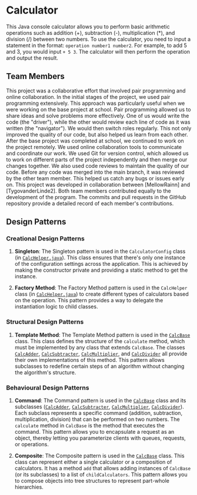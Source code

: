 # Calculator

This Java console calculator allows you to perform basic arithmetic operations such as addition (+), subtraction (-), multiplication (*), and division (/) between two numbers. 
To use the calculator, you need to input a statement in the format: `operation number1 number2`. For example, to add 5 and 3, you would input `+ 5 3`. The calculator will then perform the operation and output the result.

## Team Members
This project was a collaborative effort that involved pair programming and online collaboration.
In the initial stages of the project, we used pair programming extensively. This approach was particularly useful when we were working on the base project at school. Pair programming allowed us to share ideas and solve problems more effectively. One of us would write the code (the "driver"), while the other would review each line of code as it was written (the "navigator"). We would then switch roles regularly. This not only improved the quality of our code, but also helped us learn from each other.
After the base project was completed at school, we continued to work on the project remotely. We used online collaboration tools to communicate and coordinate our work. We used Git for version control, which allowed us to work on different parts of the project independently and then merge our changes together. We also used code reviews to maintain the quality of our code. Before any code was merged into the main branch, it was reviewed by the other team member. This helped us catch any bugs or issues early on.
This project was developed in collaboration between [MellowRainn] and [TygovanderLinde2]. Both team members contributed equally to the development of the program. The commits and pull requests in the GitHub repository provide a detailed record of each member's contributions.

## Design Patterns

### Creational Design Patterns

1. **Singleton**: The Singleton pattern is used in the `CalculatorConfig` class (in [`CalcHelper.java`](src/Calculator/CalcHelper.java)). This class ensures that there's only one instance of the configuration settings across the application. This is achieved by making the constructor private and providing a static method to get the instance.

2. **Factory Method**: The Factory Method pattern is used in the `CalcHelper` class (in [`CalcHelper.java`](src/Calculator/CalcHelper.java)) to create different types of calculators based on the operation. This pattern provides a way to delegate the instantiation logic to child classes.

### Structural Design Patterns

1. **Template Method**: The Template Method pattern is used in the [`CalcBase`](src/Calculator/CalcBase.java) class. This class defines the structure of the `calculate` method, which must be implemented by any class that extends `CalcBase`. The classes [`CalcAdder`](src/Calculator/CalcAdder.java), [`CalcSubtracter`](src/Calculator/CalcSubtracter.java), [`CalcMultiplier`](src/Calculator/CalcMultiplier.java), and [`CalcDivider`](src/Calculator/CalcDivider.java) all provide their own implementations of this method. This pattern allows subclasses to redefine certain steps of an algorithm without changing the algorithm's structure.

### Behavioural Design Patterns

1. **Command**: The Command pattern is used in the [`CalcBase`](src/Calculator/CalcBase.java) class and its subclasses ([`CalcAdder`](src/Calculator/CalcAdder.java), [`CalcSubtracter`](src/Calculator/CalcSubtracter.java), [`CalcMultiplier`](src/Calculator/CalcMultiplier.java), [`CalcDivider`](src/Calculator/CalcDivider.java)). Each subclass represents a specific command (addition, subtraction, multiplication, division) that can be performed on two numbers. The `calculate` method in `CalcBase` is the method that executes the command. This pattern allows you to encapsulate a request as an object, thereby letting you parameterize clients with queues, requests, or operations.

2. **Composite**: The Composite pattern is used in the [`CalcBase`](src/Calculator/CalcBase.java) class. This class can represent either a single calculator or a composition of calculators. It has a method `add` that allows adding instances of `CalcBase` (or its subclasses) to a list of `childCalculators`. This pattern allows you to compose objects into tree structures to represent part-whole hierarchies.